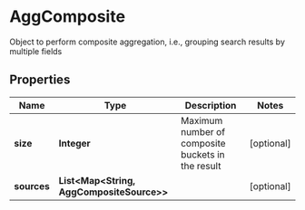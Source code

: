 

# AggComposite

Object to perform composite aggregation, i.e., grouping search results by multiple fields

## Properties

| Name | Type | Description | Notes |
|------------ | ------------- | ------------- | -------------|
|**size** | **Integer** | Maximum number of composite buckets in the result |  [optional] |
|**sources** | **List&lt;Map&lt;String, AggCompositeSource&gt;&gt;** |  |  [optional] |


